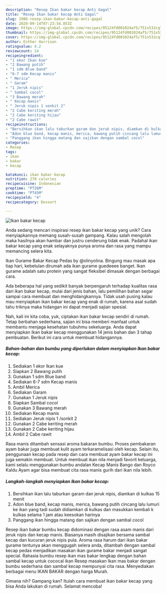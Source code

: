 ```yaml
---
description: "Resep Ikan bakar kecap Anti Gagal"
title: "Resep Ikan bakar kecap Anti Gagal"
slug: 1986-resep-ikan-bakar-kecap-anti-gagal
date: 2020-09-14T07:23:54.853Z
image: https://img-global.cpcdn.com/recipes/95124fd001024af5/751x532cq70/ikan-bakar-kecap-foto-resep-utama.jpg
thumbnail: https://img-global.cpcdn.com/recipes/95124fd001024af5/751x532cq70/ikan-bakar-kecap-foto-resep-utama.jpg
cover: https://img-global.cpcdn.com/recipes/95124fd001024af5/751x532cq70/ikan-bakar-kecap-foto-resep-utama.jpg
author: Esther Harrison
ratingvalue: 4.2
reviewcount: 14
recipeingredient:
- "1 ekor Ikan kue"
- "2 Bawang putih"
- "1 sdm Blue band"
- "6-7 sdm Kecap manis"
- " Merica"
- " Garam"
- "1 Jeruk nipis"
- " Sambal cocol"
- "3 Bawang merah"
- " Kecap manis"
- " Jeruk nipis 1 sonkit 2"
- "2 Cabe keriting merah"
- "2 Cabe keriting hijau"
- "2 Cabe rawit"
recipeinstructions:
- "Bersihkan ikan lalu taburkan garam dan jeruk nipis, diamkan di kulkas 15 menit"
- "Adon blue band, kecap manis, merica, bawang putih cincang lalu lumuri ke ikan yang tadi sudah didiamkan di kulkas dan masukkan kembali k kulkas selama 1 jam atau keesokan harinya"
- "Panggang ikan hingga matang dan sajikan dengan sambal cocol"
categories:
- Resep
tags:
- ikan
- bakar
- kecap

katakunci: ikan bakar kecap 
nutrition: 270 calories
recipecuisine: Indonesian
preptime: "PT26M"
cooktime: "PT45M"
recipeyield: "4"
recipecategory: Dessert

---
```



![Ikan bakar kecap](https://img-global.cpcdn.com/recipes/95124fd001024af5/751x532cq70/ikan-bakar-kecap-foto-resep-utama.jpg)

Anda sedang mencari inspirasi resep ikan bakar kecap yang unik? Cara menyiapkannya memang susah-susah gampang. Kalau salah mengolah maka hasilnya akan hambar dan justru cenderung tidak enak. Padahal ikan bakar kecap yang enak selayaknya punya aroma dan rasa yang mampu memancing selera kita.

Ikan Gurame Bakar Kecap Pedas by @olinyolina. Bingung mau masak apa tiap hari, kebetulan dirumah ada ikan gurame guedeeee banget. Ikan gurame adalah satu protein yang sangat fleksibel dimasak dengan berbagai cara.

Ada beberapa hal yang sedikit banyak berpengaruh terhadap kualitas rasa dari ikan bakar kecap, mulai dari jenis bahan, lalu pemilihan bahan segar sampai cara membuat dan menghidangkannya. Tidak usah pusing kalau mau menyiapkan ikan bakar kecap yang enak di rumah, karena asal sudah tahu triknya maka hidangan ini dapat menjadi sajian spesial.


Nah, kali ini kita coba, yuk, ciptakan ikan bakar kecap sendiri di rumah. Tetap berbahan sederhana, sajian ini bisa memberi manfaat untuk membantu menjaga kesehatan tubuhmu sekeluarga. Anda dapat menyiapkan Ikan bakar kecap menggunakan 14 jenis bahan dan 3 tahap pembuatan. Berikut ini cara untuk membuat hidangannya.

<!--inarticleads1-->

##### Bahan-bahan dan bumbu yang diperlukan dalam menyiapkan Ikan bakar kecap:

1. Sediakan 1 ekor Ikan kue
1. Siapkan 2 Bawang putih
1. Gunakan 1 sdm Blue band
1. Sediakan 6-7 sdm Kecap manis
1. Ambil  Merica
1. Sediakan  Garam
1. Gunakan 1 Jeruk nipis
1. Siapkan  Sambal cocol
1. Gunakan 3 Bawang merah
1. Sediakan  Kecap manis
1. Sediakan  Jeruk nipis 1 /sonkit 2
1. Gunakan 2 Cabe keriting merah
1. Gunakan 2 Cabe keriting hijau
1. Ambil 2 Cabe rawit


Rasa manis ditambah sensasi aroma bakaran bumbu. Proses pembakaran ayam bakar juga membuat kulit ayam terkaramelisasi oleh kecap. Selain itu, penggunaan kecap pada resep dan cara membuat ayam bakar kecap ini juga semakin membuat. Untuk membuat ikan nila menjadi favorit keluarga, kami selalu menggunakan bumbu andalan Kecap Manis Bango dan Royco Kaldu Ayam agar bisa membuat cita rasa manis gurih dari ikan nila lebih. 

<!--inarticleads2-->

##### Langkah-langkah menyiapkan Ikan bakar kecap:

1. Bersihkan ikan lalu taburkan garam dan jeruk nipis, diamkan di kulkas 15 menit
1. Adon blue band, kecap manis, merica, bawang putih cincang lalu lumuri ke ikan yang tadi sudah didiamkan di kulkas dan masukkan kembali k kulkas selama 1 jam atau keesokan harinya
1. Panggang ikan hingga matang dan sajikan dengan sambal cocol


Resep ikan bakar bumbu kecap didominasi dengan rasa asam manis dari jeruk nipis dan kecap manis. Biasanya masih disajikan bersama sambal kecap dan kucuran jeruk nipis pula. Aroma rasa harum dari ikan bakar gurame tentunya akan menggugah selera anda, ditambah dengan sambal kecap pedas menjadikan masakan ikan gurame bakar menjadi sangat special. Rahasia bumbu resep ikan mas bakar lengkap dengan bahan sambal kecap untuk cococal ikan Resep masakan Ikan mas bakar dengan bumbu sederhana dan sambal kecap mempunyai cita rasa. Menyediakan berbagai menu IKAN BAKAR dengan harga Murah. 

Gimana nih? Gampang kan? Itulah cara membuat ikan bakar kecap yang bisa Anda lakukan di rumah. Selamat mencoba!
